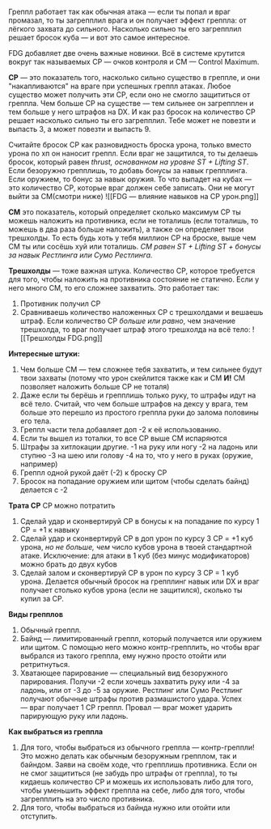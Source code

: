 Греппл работает так как обычная атака — если ты попал и враг промазал, то ты загрепплил врага и он получает эффект греппла: от лёгкого захвата до сильного. Насколько сильно ты его загрепплил решает бросок куба — и вот это самое интересное. 

FDG добавляет две очень важные новинки. Всё в системе крутится вокруг так называемых CP — очков контроля и CM — Control Maximum.

**CP** — это показатель того, насколько сильно существо в греппле, и они "накапливаются" на враге при успешных греппл атаках. Любое существо может получить эти CP, если оно не смогло защититься от греппла. Чем больше CP на существе — тем сильнее он загрепплен и тем больше у него штрафов на DX. И как раз бросок на количество CP решает насколько сильно ты его загрепплил. Тебе может не повезти и выпасть 3, а может повезти и выпасть 9. 

Считайте бросок CP как разновидность броска урона, только вместо урона по хп он наносит греппл. Если враг не защитился, то ты делаешь бросок, который равен *thrust, основанном на уровне ST + Lifting ST*. Если безоружно грепплишь, то добавь бонусы за навык грепплинга. Если оружием, то бонус за навык оружия. 
То что выпадет на кубах — это количество CP, которые враг должен себе записать. Они не могут выйти за CM(смотри ниже)
![[FDG — влияние навыков на CP урон.png]]

**СМ** это показатель, который определяет сколько максимум CP ты можешь наложить на противника, если не тоталишь (если тоталишь, то можешь в два раза больше наложить), а также он определяет твои трешхолды. То есть будь хоть у тебя миллион CP на броске, выше чем CM ты или сосёшь хуй или тоталишь. 
*СМ равен ST + Lifting ST + бонусы за навык Рестлинга или Сумо Рестлинга.*

**Трешхолды** — тоже важная штука. Количество CP, которое требуется для того, чтобы наложить на противника состояние не статично. Если у него много CM, то его сложнее захватить. Это работает так:
1. Противник получил CP
2. Сравниваешь количество наложенных CP с трешхолдами и вешаешь штраф. Если количество CP *больше или равно*, чем значение трешхолда, то враг получает штраф этого трешхолда на всё тело:
![[Трешхолды FDG.png]]


**Интересные штуки:**
1. Чем больше CM — тем сложнее тебя захватить, и тем сильнее будут твои захваты (потому что урон скейлится также как и CM **И!** CM позволяет наложить больше CP не тоталя)
2. Даже если ты берёшь и грепплишь только руку, то штрафы идут на всё тело. Считай, что чем больше штрафов на дексу у врага, тем больше это перешло из простого греппла руки до залома половины его тела.
3. Греппл части тела добавляет доп -2 к её использованию.
4. Если ты вышел из тоталки, то все CP выше CM испаряются 
5. Штрафы за хитлокации другие.
   -1 на руку или ногу
   -2 на ладонь или ступню
   -3 на шею или голову
   -4 на то, что у него в руках (оружие, например)
5. Греппл одной рукой даёт (-2) к броску CP
6. Бросок на попадание оружием или щитом (чтобы сделать байнд) делается с -2

**Трата CP**
CP можно потратить
1. Сделай удар и сконвертируй CP в бонусы к на попадание по курсу 1 CP = +1 к навыку
2. Сделай удар и сконвертируй CP в доп урон по курсу 3 CP = +1 куб урона, *но не больше, чем* число кубов урона в твоей стандартной атаке. Исключение: для атаки в 1 куб (без минус модификаторов) можно брать до двух кубов
3. Сделай залом и сконвертируй CP в  урон по курсу 3 CP = 1 куб урона. Делается обычный бросок на грепплинг навык или DX и враг получает столько кубов урона (если не защитился), сколько ты купил за CP.

**Виды грепплов**
1. Обычный греппл.
2. Байнд — лимитированный греппл, который получается или оружием или щитом. С помощью него можно контр-грепплить, но чтобы враг выбрался из такого греппла, ему нужно просто отойти или ретритнуться.
3. Хватающее парирование — специальный вид безоружного парирования. Получи -2 если хочешь захватить руку или -4 за ладонь, или от -3 до -5 за оружие. Рестлинг или Сумо Рестлинг получают обычные штрафы против размашистого удара.
   Успех — враг получает 1 CP греппл.
   Провал — враг может ударить парирующую руку или ладонь.
   


**Как выбраться из греппла**
1. Для того, чтобы выбраться из обычного греппла — контр-греппли! Это можно делать как обычным безоружным грепплом, так и байндом. Заяви на своём ходе, что грепплишь противника. Если он не смог защититься (не забудь про штрафы от греппла), то ты кидаешь количество CP и можешь их использовать либо для того, чтобы уменьшить эффект греппла на себе, либо для того, чтобы загрепплить на это число противника.
2. Для того, чтобы выбраться из байнда нужно или отойти или отступить. 
